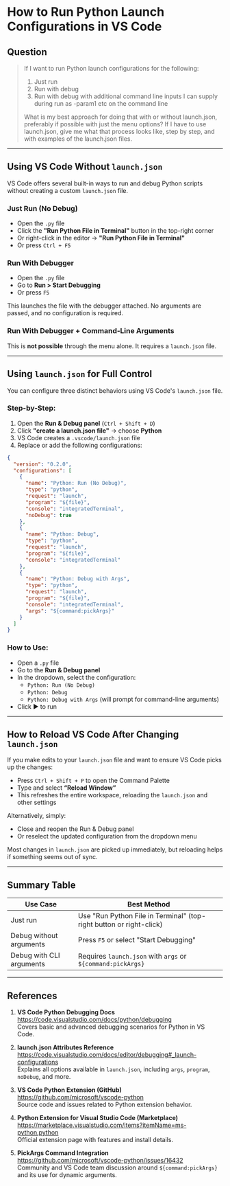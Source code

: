<!-- ********************* -->
# How to Run Python Launch Configurations in VS Code
<!-- ********************* -->

## Question

> If I want to run Python launch configurations for the following:
>
> 1. Just run
> 2. Run with debug
> 3. Run with debug with additional command line inputs I can supply during run as -param1 etc on the command line
>
> What is my best approach for doing that with or without launch.json, preferably if possible with just the menu options? If I have to use launch.json, give me what that process looks like, step by step, and with examples of the launch.json files.

---

## Using VS Code Without `launch.json`

VS Code offers several built-in ways to run and debug Python scripts without creating a custom `launch.json` file.

### Just Run (No Debug)
- Open the `.py` file
- Click the **"Run Python File in Terminal"** button in the top-right corner
- Or right-click in the editor → **"Run Python File in Terminal"**
- Or press `Ctrl + F5`

### Run With Debugger
- Open the `.py` file
- Go to **Run > Start Debugging**
- Or press `F5`

This launches the file with the debugger attached. No arguments are passed, and no configuration is required.

### Run With Debugger + Command-Line Arguments
This is **not possible** through the menu alone. It requires a `launch.json` file.

---

## Using `launch.json` for Full Control

You can configure three distinct behaviors using VS Code's `launch.json` file.

### Step-by-Step:

1. Open the **Run & Debug panel** (`Ctrl + Shift + D`)
2. Click **"create a launch.json file"** → choose **Python**
3. VS Code creates a `.vscode/launch.json` file
4. Replace or add the following configurations:

```json
{
  "version": "0.2.0",
  "configurations": [
    {
      "name": "Python: Run (No Debug)",
      "type": "python",
      "request": "launch",
      "program": "${file}",
      "console": "integratedTerminal",
      "noDebug": true
    },
    {
      "name": "Python: Debug",
      "type": "python",
      "request": "launch",
      "program": "${file}",
      "console": "integratedTerminal"
    },
    {
      "name": "Python: Debug with Args",
      "type": "python",
      "request": "launch",
      "program": "${file}",
      "console": "integratedTerminal",
      "args": "${command:pickArgs}"
    }
  ]
}
```

### How to Use:
- Open a `.py` file
- Go to the **Run & Debug panel**
- In the dropdown, select the configuration:
  - `Python: Run (No Debug)`
  - `Python: Debug`
  - `Python: Debug with Args` (will prompt for command-line arguments)
- Click ▶️ to run

---

## How to Reload VS Code After Changing `launch.json`

If you make edits to your `launch.json` file and want to ensure VS Code picks up the changes:

- Press `Ctrl + Shift + P` to open the Command Palette
- Type and select **“Reload Window”**
- This refreshes the entire workspace, reloading the `launch.json` and other settings

Alternatively, simply:
- Close and reopen the Run & Debug panel
- Or reselect the updated configuration from the dropdown menu

Most changes in `launch.json` are picked up immediately, but reloading helps if something seems out of sync.

---

## Summary Table

| Use Case | Best Method |
|----------|-------------|
| Just run | Use "Run Python File in Terminal" (top-right button or right-click) |
| Debug without arguments | Press `F5` or select "Start Debugging" |
| Debug with CLI arguments | Requires `launch.json` with `args` or `${command:pickArgs}` |

---

## References

1. **VS Code Python Debugging Docs**  
   https://code.visualstudio.com/docs/python/debugging  
   Covers basic and advanced debugging scenarios for Python in VS Code.

2. **launch.json Attributes Reference**  
   https://code.visualstudio.com/docs/editor/debugging#_launch-configurations  
   Explains all options available in `launch.json`, including `args`, `program`, `noDebug`, and more.

3. **VS Code Python Extension (GitHub)**  
   https://github.com/microsoft/vscode-python  
   Source code and issues related to Python extension behavior.

4. **Python Extension for Visual Studio Code (Marketplace)**  
   https://marketplace.visualstudio.com/items?itemName=ms-python.python  
   Official extension page with features and install details.

5. **PickArgs Command Integration**  
   https://github.com/microsoft/vscode-python/issues/16432  
   Community and VS Code team discussion around `${command:pickArgs}` and its use for dynamic arguments.

